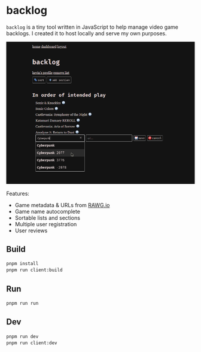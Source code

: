 # backlog

`backlog` is a tiny tool written in JavaScript to help manage video game backlogs. I created it to host locally and serve my own purposes.

![screenshot of backlog](https://raw.githubusercontent.com/kevinfiol/backlog/master/screenshot.png)

Features:
* Game metadata & URLs from [RAWG.io](https://rawg.io)
* Game name autocomplete
* Sortable lists and sections
* Multiple user registration
* User reviews

## Build

```bash
pnpm install
pnpm run client:build
```

## Run

```bash
pnpm run run
```

## Dev

```bash
pnpm run dev
pnpm run client:dev
```
